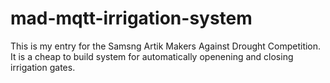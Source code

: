 # mad-mqtt-irrigation-system
This is my entry for the Samsng Artik Makers Against Drought Competition.  It is a cheap to build system for automatically openening and closing irrigation gates.
